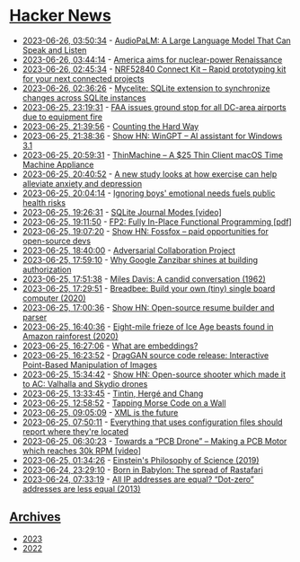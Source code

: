 # [Hacker News](https://kherrick.github.io/hacker-news/)

* [2023-06-26, 03:50:34](https://news.ycombinator.com/item?id=36475563) - [AudioPaLM: A Large Language Model That Can Speak and Listen](https://arxiv.org/abs/2306.12925)
* [2023-06-26, 03:44:14](https://news.ycombinator.com/item?id=36475523) - [America aims for nuclear-power Renaissance](https://www.economist.com/united-states/2023/06/25/america-aims-for-nuclear-power-renaissance)
* [2023-06-26, 02:45:34](https://news.ycombinator.com/item?id=36475144) - [NRF52840 Connect Kit – Rapid prototyping kit for your next connected projects](https://github.com/makerdiary/nrf52840-connectkit)
* [2023-06-26, 02:36:26](https://news.ycombinator.com/item?id=36475081) - [Mycelite: SQLite extension to synchronize changes across SQLite instances](https://github.com/mycelial/mycelite)
* [2023-06-25, 23:19:31](https://news.ycombinator.com/item?id=36473676) - [FAA issues ground stop for all DC-area airports due to equipment fire](https://www.fox5dc.com/news/faa-issues-ground-stop-for-all-dc-area-airports-due-to-equipment-fire-federal-avaiation-administration-dca-iad-bwi-ric)
* [2023-06-25, 21:39:56](https://news.ycombinator.com/item?id=36472882) - [Counting the Hard Way](https://rupertmckay.com/blog/counting-to-ten/)
* [2023-06-25, 21:38:36](https://news.ycombinator.com/item?id=36472854) - [Show HN: WinGPT – AI assistant for Windows 3.1](https://www.dialup.net/wingpt/)
* [2023-06-25, 20:59:31](https://news.ycombinator.com/item?id=36472534) - [ThinMachine – A $25 Thin Client macOS Time Machine Appliance](https://tomverbeure.github.io/2023/06/25/ThinMachine-a-Thin-Client-MacOS-Time-Machine-Appliance.html)
* [2023-06-25, 20:40:52](https://news.ycombinator.com/item?id=36472370) - [A new study looks at how exercise can help alleviate anxiety and depression](https://greatergood.berkeley.edu/article/item/what_type_of_exercise_is_best_for_mental_health)
* [2023-06-25, 20:04:14](https://news.ycombinator.com/item?id=36472041) - [Ignoring boys' emotional needs fuels public health risks](https://www.wbur.org/cognoscenti/2023/06/15/boys-in-crisis-masculinity-andrew-reiner)
* [2023-06-25, 19:26:31](https://news.ycombinator.com/item?id=36471718) - [SQLite Journal Modes [video]](https://www.youtube.com/watch?v=86jnwSU1F6Q)
* [2023-06-25, 19:11:50](https://news.ycombinator.com/item?id=36471591) - [FP2: Fully In-Place Functional Programming [pdf]](https://www.microsoft.com/en-us/research/uploads/prod/2023/05/fbip.pdf)
* [2023-06-25, 19:07:20](https://news.ycombinator.com/item?id=36471541) - [Show HN: Fossfox – paid opportunities for open-source devs](https://fossfox.com)
* [2023-06-25, 18:40:00](https://news.ycombinator.com/item?id=36471315) - [Adversarial Collaboration Project](https://web.sas.upenn.edu/adcollabproject/)
* [2023-06-25, 17:59:10](https://news.ycombinator.com/item?id=36470943) - [Why Google Zanzibar shines at building authorization](https://blog.warrant.dev/why-zanzibar-shines-at-building-authorization/)
* [2023-06-25, 17:51:38](https://news.ycombinator.com/item?id=36470879) - [Miles Davis: A candid conversation (1962)](https://www.erenkrantz.com/Music/MilesDavisInterview.shtml)
* [2023-06-25, 17:29:51](https://news.ycombinator.com/item?id=36470660) - [Breadbee: Build your own (tiny) single board computer (2020)](http://wtarreau.blogspot.com/2020/09/breadbee-build-your-own-single-board.html)
* [2023-06-25, 17:00:36](https://news.ycombinator.com/item?id=36470297) - [Show HN: Open-source resume builder and parser](https://www.open-resume.com/)
* [2023-06-25, 16:40:36](https://news.ycombinator.com/item?id=36470058) - [Eight-mile frieze of Ice Age beasts found in Amazon rainforest (2020)](https://www.cnn.com/style/article/amazon-rainforest-ice-age-paintings-scli-intl/index.html)
* [2023-06-25, 16:27:06](https://news.ycombinator.com/item?id=36469910) - [What are embeddings?](https://vickiboykis.com/what_are_embeddings/)
* [2023-06-25, 16:23:52](https://news.ycombinator.com/item?id=36469875) - [DragGAN source code release: Interactive Point-Based Manipulation of Images](https://github.com/XingangPan/DragGAN)
* [2023-06-25, 15:34:42](https://news.ycombinator.com/item?id=36469297) - [Show HN: Open-source shooter which made it to AC: Valhalla and Skydio drones](https://github.com/TeamHypersomnia/Hypersomnia)
* [2023-06-25, 13:33:45](https://news.ycombinator.com/item?id=36468028) - [Tintin, Hergé and Chang](https://thewire.in/books/tintin-herge-and-chang-a-friendship-that-changed-the-world)
* [2023-06-25, 12:58:52](https://news.ycombinator.com/item?id=36467760) - [Tapping Morse Code on a Wall](https://mra-raycom.com/tapping-morse-code-on-a-wall/)
* [2023-06-25, 09:05:09](https://news.ycombinator.com/item?id=36466248) - [XML is the future](https://www.bitecode.dev/p/hype-cycles)
* [2023-06-25, 07:50:11](https://news.ycombinator.com/item?id=36465886) - [Everything that uses configuration files should report where they're located](https://utcc.utoronto.ca/~cks/space/blog/sysadmin/ReportConfigFileLocations)
* [2023-06-25, 06:30:23](https://news.ycombinator.com/item?id=36465572) - [Towards a “PCB Drone” – Making a PCB Motor which reaches 30k RPM [video]](https://www.youtube.com/watch?v=NX7GHqq28uU)
* [2023-06-25, 01:34:26](https://news.ycombinator.com/item?id=36464385) - [Einstein's Philosophy of Science (2019)](https://plato.stanford.edu/entries/einstein-philscience/)
* [2023-06-24, 23:29:10](https://news.ycombinator.com/item?id=36463662) - [Born in Babylon: The spread of Rastafari](https://www.historytoday.com/archive/feature/born-babylon)
* [2023-06-24, 07:33:19](https://news.ycombinator.com/item?id=36456447) - [All IP addresses are equal? “Dot-zero” addresses are less equal (2013)](https://labs.ripe.net/author/stephane_bortzmeyer/all-ip-addresses-are-equal-dot-zero-addresses-are-less-equal/)

## [Archives](archives/index.md)

* [2023](archives/2023/index.md)
* [2022](archives/2022/index.md)
